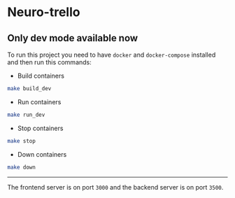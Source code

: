 # Neuro-trello

## Only dev mode available now

To run this project you need to have `docker` and `docker-compose` installed and then run this commands:

-   Build containers

```bash
make build_dev
```

-   Run containers

```bash
make run_dev
```

-   Stop containers

```bash
make stop
```

-   Down containers

```bash
make down
```

---

The frontend server is on port `3000` and the backend server is on port `3500`.
